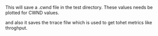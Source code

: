 This will save a .cwnd file in the test directory. These values needs be plotted for CWND values. 

and also it saves the trrace filw which is used to get tohet metrics like throghput. 

